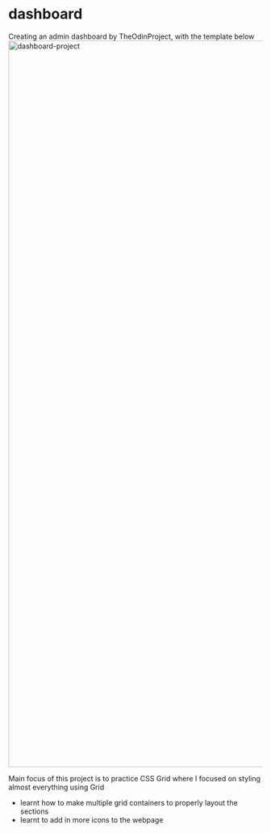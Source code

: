 # dashboard
Creating an admin dashboard by TheOdinProject, with the template below
<img width="1440" alt="dashboard-project" src="https://github.com/user-attachments/assets/b5fd9ff5-8179-4177-b5fc-55851497d8ee" />

Main focus of this project is to practice CSS Grid where I focused on styling almost everything using Grid
- learnt how to make multiple grid containers to properly layout the sections
- learnt to add in more icons to the webpage 
